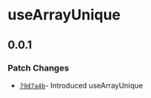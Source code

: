 # useArrayUnique

## 0.0.1

### Patch Changes

- [`79d7a4b`](https://github.com/changeelog/react-hooks/commit/79d7a4b4db7209539b55389b87cd66a357a29862)- Introduced useArrayUnique
